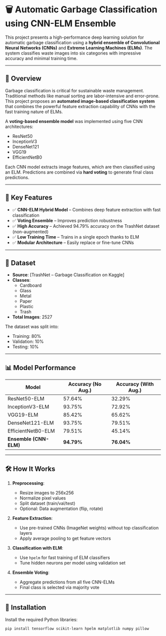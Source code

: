 # 🗑️ Automatic Garbage Classification using CNN-ELM Ensemble

This project presents a high-performance deep learning solution for automatic garbage classification using a **hybrid ensemble of Convolutional Neural Networks (CNNs)** and **Extreme Learning Machines (ELMs)**. The system classifies waste images into six categories with impressive accuracy and minimal training time.

---

## 🚀 Overview

Garbage classification is critical for sustainable waste management. Traditional methods like manual sorting are labor-intensive and error-prone. This project proposes an **automated image-based classification system** that combines the powerful feature extraction capability of CNNs with the fast training nature of ELMs.

A **voting-based ensemble model** was implemented using five CNN architectures:
- ResNet50
- InceptionV3
- DenseNet121
- VGG19
- EfficientNetB0

Each CNN model extracts image features, which are then classified using an ELM. Predictions are combined via **hard voting** to generate final class predictions.

---

## 🧠 Key Features

- ✅ **CNN-ELM Hybrid Model** – Combines deep feature extraction with fast classification
- ✅ **Voting Ensemble** – Improves prediction robustness
- ✅ **High Accuracy** – Achieved 94.79% accuracy on the TrashNet dataset (non-augmented)
- ✅ **Low Training Time** – Trains in a single epoch thanks to ELM
- ✅ **Modular Architecture** – Easily replace or fine-tune CNNs

---

## 🧾 Dataset

- **Source**: [TrashNet – Garbage Classification on Kaggle]
- **Classes**:
  - Cardboard
  - Glass
  - Metal
  - Paper
  - Plastic
  - Trash
- **Total Images**: 2527

The dataset was split into:
- Training: 80%
- Validation: 10%
- Testing: 10%

---

## 📊 Model Performance

| Model                | Accuracy (No Aug.) | Accuracy (With Aug.) |
|---------------------|--------------------|-----------------------|
| ResNet50-ELM        | 57.64%             | 32.29%                |
| InceptionV3-ELM     | 93.75%             | 72.92%                |
| VGG19-ELM           | 85.42%             | 65.62%                |
| DenseNet121-ELM     | 93.75%             | 79.51%                |
| EfficientNetB0-ELM  | 79.51%             | 45.14%                |
| **Ensemble (CNN-ELM)** | **94.79%**         | **76.04%**             |

---

## 🛠️ How It Works

1. **Preprocessing**:
   - Resize images to 256x256
   - Normalize pixel values
   - Split dataset (train/val/test)
   - Optional: Data augmentation (flip, rotate)

2. **Feature Extraction**:
   - Use pre-trained CNNs (ImageNet weights) without top classification layers
   - Apply average pooling to get feature vectors

3. **Classification with ELM**:
   - Use `hpelm` for fast training of ELM classifiers
   - Tune hidden neurons per model using validation set

4. **Ensemble Voting**:
   - Aggregate predictions from all five CNN-ELMs
   - Final class is selected via majority vote

---

## 🔧 Installation

Install the required Python libraries:

```bash
pip install tensorflow scikit-learn hpelm matplotlib numpy pillow
